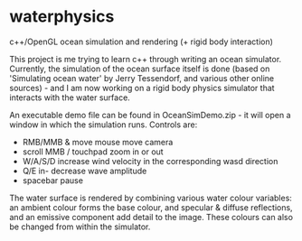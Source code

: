 # waterphysics
c++/OpenGL ocean simulation and rendering (+ rigid body interaction)

This project is me trying to learn c++ through writing an ocean simulator. 
Currently, the simulation of the ocean surface itself is done (based on 
'Simulating ocean water' by Jerry Tessendorf, and various other online
sources) - and I am now working on a rigid body physics simulator that interacts with the water surface.

An executable demo file can be found in OceanSimDemo.zip - it will open a 
window in which the simulation runs. Controls are:
- RMB/MMB & move mouse        move camera
- scroll MMB / touchpad       zoom in or out
- W/A/S/D                     increase wind velocity in the corresponding wasd direction  
- Q/E                         in- decrease wave amplitude
- spacebar                    pause

The water surface is rendered by combining various water colour variables: an
ambient colour forms the base colour, and specular & diffuse reflections, and 
an emissive component add detail to the image. These colours can also be changed
from within the simulator.